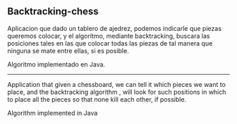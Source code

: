 ## Backtracking-chess
Aplicacion que dado un tablero de ajedrez, podemos indicarle que piezas queremos colocar, y el algoritmo, mediante backtracking, buscara las posiciones tales en las que colocar todas las piezas de tal manera que ninguna se mate entre ellas, si es posible.

Algoritmo implementado en Java. 
***
Application that given a chessboard, we can tell it which pieces we want to place, and the backtracking algorithm , will look for such positions in which to place all the pieces so that none kill each other, if possible.

Algorithm implemented in Java
